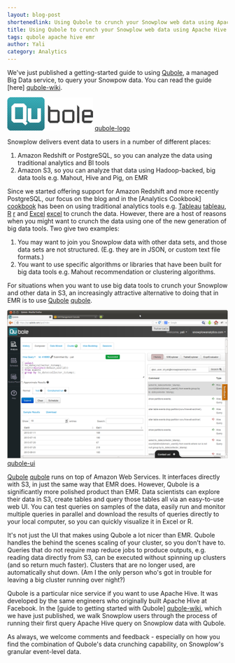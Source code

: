 ```yaml
---
layout: blog-post
shortenedlink: Using Qubole to crunch your Snowplow web data using Apache Hive
title: Using Qubole to crunch your Snowplow web data using Apache Hive
tags: qubole apache hive emr
author: Yali
category: Analytics
---
```


We've just published a getting-started guide to using [Qubole][qubole], a managed Big Data service, to query your Snowpow data. You can read the guide [here] [qubole-wiki].

![qubole-logo] [qubole-logo]

Snowplow delivers event data to users in a number of different places:

1. Amazon Redshift or PostgreSQL, so you can analyze the data using traditional analytics and BI tools
2. Amazon S3, so you can analyze that data using Hadoop-backed, big data tools e.g. Mahout, Hive and Pig, on EMR

Since we started offering support for Amazon Redshift and more recently PostgreSQL, our focus on the blog and in the [Analytics Cookbook] [cookbook] has been on using traditional analytics tools e.g. [Tableau] [tableau], [R] [r] and [Excel] [excel] to crunch the data. However, there are a host of reasons when you might want to crunch the data using one of the new generation of big data tools. Two give two examples:

1. You may want to join you Snowplow data with other data sets, and those data sets are not structured. (E.g. they are in JSON, or custom text file formats.)
2. You want to use specific algorithms or libraries that have been built for big data tools e.g. Mahout recommendation or clustering algorithms.

<!--more-->

For situations when you want to use big data tools to crunch your Snowplow and other data in S3, an increasingly attractive alternative to doing that in EMR is to use [Qubole] [qubole].

![qubole-ui] [qubole-ui]

[Qubole] [qubole] runs on top of Amazon Web Services. It interfaces directly with S3, in just the same way that EMR does. However, Qubole is a significantly more polished product than EMR. Data scientists can  explore their data in S3, create tables and query those tables all via an easy-to-use web UI. You can test queries on samples of the data, easily run and monitor multiple queries in parallel and download the results of queries directly to your local computer, so you can quickly visualize it in Excel or R.

It's not just the UI that makes using Qubole a lot nicer than EMR. Qubole handles the behind the scenes scaling of your cluster, so you don't have to. Queries that do not require map reduce jobs to produce outputs, e.g. reading data directly from S3, can be executed without spinning up clusters (and so return much faster). Clusters that are no longer used, are automatically shut down. (Am I the only person who's got in trouble for leaving a big cluster running over night?)

Qubole is a particular nice service if you want to use Apache Hive. It was developed by the same engineers who originally built Apache Hive at Facebook. In the [guide to getting started with Qubole] [qubole-wiki], which we have just published, we walk Snowplow users through the process of running their first query Apache Hive query on Snowplow data with Qubole.

As always, we welcome comments and feedback - especially on how you find the combination of Qubole's data crunching capability, on Snowplow's granular event-level data.




[cookbook]: /analytics/index.html
[qubole]: http://www.qubole.com/#All
[qubole-ui]: /static/img/blog/2013/09/qubole-ui.png
[qubole-wiki]: https://github.com/snowplow/snowplow/wiki/Setting-up-Qubole-to-analyze-Snowplow-data-using-Apache-Hive
[qubole-logo]: /static/img/blog/2013/09/qubole-logo.png
[tableau]: http://www.tableausoftware.com/
[r]: http://cran.r-project.org/
[excel]: http://office.microsoft.com/en-gb/excel/